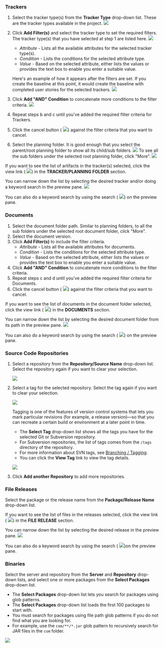 ### Trackers
   1. Select the tracker type(s) from the **Tracker Type** drop-down list. These are the tracker types available in the project.
      ![](/docs/assets/images/baseline-tracker-type.png)
   2. Click **Add Filter(s)** and select the tracker type to set the required filters. The tracker type(s) that you have selected at step 1 are listed here.
      ![](/docs/assets/images/tracker-type-add-filter.png)       
      * _Attribute_ - Lists all the available attributes for the selected tracker type(s).
      * _Condition_ - Lists the conditions for the selected attribute type. 
      * _Value_ - Based on the selected attribute, either lists the values or provides the text box to enable you enter a suitable value.  

      Here's an example of how it appears after the filters are set. If you create the baseline at this point, it would create the baseline with completed user stories for the selected trackers.
      ![](/docs/assets/images/tracker-type-add-filter-2.png)
   3. Click **Add "AND" Condition** to concatenate more conditions to the filter criteria.
      ![](/docs/assets/images/baseline-tracker-type-add-condition.png)
   4. Repeat steps b and c until you've added the required filter criteria for Trackers.
   5. Click the cancel button ( ![](/docs/assets/images/baseline-cancel.png)) against the filter criteria that you want to cancel.
   6. Select the planning folder. It is good enough that you select the parent/root planning folder to show all its child/sub folders. 
   ![](/docs/assets/images/baseline-planning-folder-filter.png)
   To see all the sub folders under the selected root planning folder, click "More".
   ![](/docs/assets/images/baseline-planning-folder-filter-2.png) 

   If you want to see the list of artifacts in the tracker(s) selected, click the view link ( ![](/docs/assets/images/view-link.png)) in the **TRACKER/PLANNING FOLDER** section.

   You can narrow down the list by selecting the desired tracker and/or doing a keyword search in the preview pane.
   ![](/docs/assets/images/baseline-tracker-artifacts-preview.png)

   You can also do a keyword search by using the search ( ![](/docs/assets/images/search-baseline-button.png)) on the preview pane.

### Documents
   1. Select the document folder path. Similar to planning folders, to all the sub folders under the selected root document folder, click "More".
   2. Select the document version.
   3. Click **Add Filter(s)** to include the filter criteria.
      * _Attribute_ - Lists all the available attributes for documents.
      * _Condition_ - Lists the conditions for the selected attribute type. 
      * _Value_ - Based on the selected attribute, either lists the values or provides the text box to enable you enter a suitable value.
   4. Click **Add "AND" Condition** to concatenate more conditions to the filter criteria.
   5. Repeat steps c and d until you've added the required filter criteria for Documents.
   6. Click the cancel button ( ![](/docs/assets/images/baseline-cancel.png)) against the filter criteria that you want to cancel.

   If you want to see the list of documents in the document folder selected, click the view link ( ![](/docs/assets/images/view-link.png)) in the **DOCUMENTS** section.

   You can narrow down the list by selecting the desired document folder from its path in the preview pane.
   ![](/docs/assets/images/baseline-documents-preview.png)    

   You can also do a keyword search by using the search ( ![](/docs/assets/images/search-baseline-button.png)) on the preview pane.

### Source Code Repositories
   1. Select a repository from the **Repository/Source Name** drop-down list. Select the repository again if you want to clear your selection.

      ![](/docs/assets/images/baseline-scm-repository.png)

   2. Select a tag for the selected repository. Select the tag again if you want to clear your selection.

      ![](/docs/assets/images/baseline-scm-tags.png)

      <!-- [artf396198] Source Code filter for Project Baseline creation in case of Subversion repository -->
      Tagging is one of the features of version control systems that lets you mark particular revisions (for example, a release version)—so that you can recreate a certain build or environment at a later point in time.

      * The **Select Tag** drop-down list shows all the tags you have for the selected Git or Subversion repository.
      * For Subversion repositories, the list of tags comes from the `/tags` directory of the repository.
      * For more information about SVN tags, see [Branching / Tagging](https://tortoisesvn.net/docs/release/TortoiseSVN_en/tsvn-dug-branchtag.html).
      * You can click the **View Tag** link to view the tag details.

      ![](/docs/assets/images/baseline-scm-view-tag.png)

   3. Click **Add another Repository** to add more repositories.

### File Releases
   Select the package or the release name from the **Package/Release Name** drop-down list.

   If you want to see the list of files in the releases selected, click the view link ( ![](/docs/assets/images/view-link.png)) in the **FILE RELEASE** section.

   You can narrow down the list by selecting the desired release in the preview pane.
   ![](/docs/assets/images/baseline-filerelease-preview.png)

   You can also do a keyword search by using the search ( ![](/docs/assets/images/search-baseline-button.png))on the preview pane.

### Binaries
   Select the server and repository from the **Server** and **Repository** drop-down lists, and select one or more packages from the **Select Packages** drop-down list.

   * The **Select Packages** drop-down list lets you search for packages using glob patterns. 
   * The **Select Packages** drop-down list loads the first 100 packages to start with. 
   * You must search for packages using file path glob patterns if you do not find what you are looking for.
   * For example, use the `com/**/*.jar` glob pattern to recursively search for JAR files in the `com` folder.

   ![](/docs/assets/images/210-glob-binaries-01.png)
